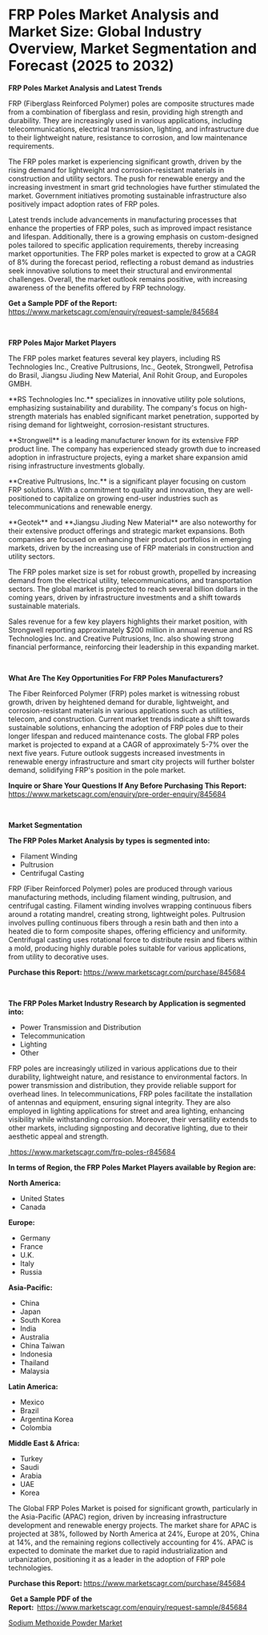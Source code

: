 <p><h1>FRP Poles Market Analysis and Market Size: Global Industry Overview, Market Segmentation and Forecast (2025 to 2032)</h1></p><p><strong>FRP Poles Market Analysis and Latest Trends</strong></p>
<p><p>FRP (Fiberglass Reinforced Polymer) poles are composite structures made from a combination of fiberglass and resin, providing high strength and durability. They are increasingly used in various applications, including telecommunications, electrical transmission, lighting, and infrastructure due to their lightweight nature, resistance to corrosion, and low maintenance requirements.</p><p>The FRP poles market is experiencing significant growth, driven by the rising demand for lightweight and corrosion-resistant materials in construction and utility sectors. The push for renewable energy and the increasing investment in smart grid technologies have further stimulated the market. Government initiatives promoting sustainable infrastructure also positively impact adoption rates of FRP poles.</p><p>Latest trends include advancements in manufacturing processes that enhance the properties of FRP poles, such as improved impact resistance and lifespan. Additionally, there is a growing emphasis on custom-designed poles tailored to specific application requirements, thereby increasing market opportunities. The FRP poles market is expected to grow at a CAGR of 8% during the forecast period, reflecting a robust demand as industries seek innovative solutions to meet their structural and environmental challenges. Overall, the market outlook remains positive, with increasing awareness of the benefits offered by FRP technology.</p></p>
<p><strong>Get a Sample PDF of the Report:&nbsp;</strong> <a href="https://www.marketscagr.com/enquiry/request-sample/845684?utm_campaign=2939&utm_medium=2&utm_source=Github&utm_content=ia&utm_term=01042025&utm_id=frp-poles">https://www.marketscagr.com/enquiry/request-sample/845684</a></p>
<p>&nbsp;</p>
<p><strong>FRP Poles Major Market Players</strong></p>
<p><p>The FRP poles market features several key players, including RS Technologies Inc., Creative Pultrusions, Inc., Geotek, Strongwell, Petrofisa do Brasil, Jiangsu Jiuding New Material, Anil Rohit Group, and Europoles GMBH. </p><p>**RS Technologies Inc.** specializes in innovative utility pole solutions, emphasizing sustainability and durability. The company's focus on high-strength materials has enabled significant market penetration, supported by rising demand for lightweight, corrosion-resistant structures. </p><p>**Strongwell** is a leading manufacturer known for its extensive FRP product line. The company has experienced steady growth due to increased adoption in infrastructure projects, eying a market share expansion amid rising infrastructure investments globally. </p><p>**Creative Pultrusions, Inc.** is a significant player focusing on custom FRP solutions. With a commitment to quality and innovation, they are well-positioned to capitalize on growing end-user industries such as telecommunications and renewable energy. </p><p>**Geotek** and **Jiangsu Jiuding New Material** are also noteworthy for their extensive product offerings and strategic market expansions. Both companies are focused on enhancing their product portfolios in emerging markets, driven by the increasing use of FRP materials in construction and utility sectors.</p><p>The FRP poles market size is set for robust growth, propelled by increasing demand from the electrical utility, telecommunications, and transportation sectors. The global market is projected to reach several billion dollars in the coming years, driven by infrastructure investments and a shift towards sustainable materials. </p><p>Sales revenue for a few key players highlights their market position, with Strongwell reporting approximately $200 million in annual revenue and RS Technologies Inc. and Creative Pultrusions, Inc. also showing strong financial performance, reinforcing their leadership in this expanding market.</p></p>
<p>&nbsp;</p>
<p><strong>What Are The Key Opportunities For FRP Poles Manufacturers?</strong></p>
<p><p>The Fiber Reinforced Polymer (FRP) poles market is witnessing robust growth, driven by heightened demand for durable, lightweight, and corrosion-resistant materials in various applications such as utilities, telecom, and construction. Current market trends indicate a shift towards sustainable solutions, enhancing the adoption of FRP poles due to their longer lifespan and reduced maintenance costs. The global FRP poles market is projected to expand at a CAGR of approximately 5-7% over the next five years. Future outlook suggests increased investments in renewable energy infrastructure and smart city projects will further bolster demand, solidifying FRP's position in the pole market.</p></p>
<p><strong>Inquire or Share Your Questions If Any Before Purchasing This Report:</strong> <a href="https://www.marketscagr.com/enquiry/pre-order-enquiry/845684?utm_campaign=2939&utm_medium=2&utm_source=Github&utm_content=ia&utm_term=01042025&utm_id=frp-poles">https://www.marketscagr.com/enquiry/pre-order-enquiry/845684</a></p>
<p>&nbsp;</p>
<p><strong>Market Segmentation</strong></p>
<p><strong>The FRP Poles Market Analysis by types is segmented into:</strong></p>
<p><ul><li>Filament Winding</li><li>Pultrusion</li><li>Centrifugal Casting</li></ul></p>
<p><p>FRP (Fiber Reinforced Polymer) poles are produced through various manufacturing methods, including filament winding, pultrusion, and centrifugal casting. Filament winding involves wrapping continuous fibers around a rotating mandrel, creating strong, lightweight poles. Pultrusion involves pulling continuous fibers through a resin bath and then into a heated die to form composite shapes, offering efficiency and uniformity. Centrifugal casting uses rotational force to distribute resin and fibers within a mold, producing highly durable poles suitable for various applications, from utility to decorative uses.</p></p>
<p><strong>Purchase this Report:&nbsp;</strong><a href="https://www.marketscagr.com/purchase/845684?utm_campaign=2939&utm_medium=2&utm_source=Github&utm_content=ia&utm_term=01042025&utm_id=frp-poles">https://www.marketscagr.com/purchase/845684</a></p>
<p>&nbsp;</p>
<p><strong>The FRP Poles Market Industry Research by Application is segmented into:</strong></p>
<p><ul><li>Power Transmission and Distribution</li><li>Telecommunication</li><li>Lighting</li><li>Other</li></ul></p>
<p><p>FRP poles are increasingly utilized in various applications due to their durability, lightweight nature, and resistance to environmental factors. In power transmission and distribution, they provide reliable support for overhead lines. In telecommunications, FRP poles facilitate the installation of antennas and equipment, ensuring signal integrity. They are also employed in lighting applications for street and area lighting, enhancing visibility while withstanding corrosion. Moreover, their versatility extends to other markets, including signposting and decorative lighting, due to their aesthetic appeal and strength.</p></p>
<p><a href="https://www.marketscagr.com/frp-poles-r845684?utm_campaign=2939&utm_medium=2&utm_source=Github&utm_content=ia&utm_term=01042025&utm_id=frp-poles">&nbsp;https://www.marketscagr.com/frp-poles-r845684</a></p>
<p><strong>In terms of Region, the FRP Poles Market Players available by Region are:</strong></p>
<p>
    <p> <strong> North America: </strong>
        <ul>
            <li>United States</li>
            <li>Canada</li>
        </ul>
        </p> 
    <p> <strong> Europe: </strong>
        <ul>
            <li>Germany</li>
            <li>France</li>
            <li>U.K.</li>
            <li>Italy</li>
            <li>Russia</li>
        </ul>
        </p> 
    <p> <strong> Asia-Pacific: </strong>
        <ul>
            <li>China</li>
            <li>Japan</li>
            <li>South Korea</li>
            <li>India</li>
            <li>Australia</li>
            <li>China Taiwan</li>
            <li>Indonesia</li>
            <li>Thailand</li>
            <li>Malaysia</li>
        </ul>
        </p> 
    <p> <strong> Latin America: </strong>
        <ul>
            <li>Mexico</li>
            <li>Brazil</li>
            <li>Argentina Korea</li>
            <li>Colombia</li>
        </ul>
        </p> 
    <p> <strong> Middle East & Africa: </strong>
        <ul>
            <li>Turkey</li>
            <li>Saudi</li>
            <li>Arabia</li>
            <li>UAE</li>
            <li>Korea</li>
        </ul>
    </p>
    </p>
<p><p>The Global FRP Poles Market is poised for significant growth, particularly in the Asia-Pacific (APAC) region, driven by increasing infrastructure development and renewable energy projects. The market share for APAC is projected at 38%, followed by North America at 24%, Europe at 20%, China at 14%, and the remaining regions collectively accounting for 4%. APAC is expected to dominate the market due to rapid industrialization and urbanization, positioning it as a leader in the adoption of FRP pole technologies.</p></p>
<p><strong>Purchase this Report: </strong><a href="https://www.marketscagr.com/purchase/845684?utm_campaign=2939&utm_medium=2&utm_source=Github&utm_content=ia&utm_term=01042025&utm_id=frp-poles">https://www.marketscagr.com/purchase/845684</a></p>
<p>&nbsp;<strong>Get a Sample PDF of the Report:&nbsp;&nbsp;</strong><a href="https://www.marketscagr.com/enquiry/request-sample/845684?utm_campaign=2939&utm_medium=2&utm_source=Github&utm_content=ia&utm_term=01042025&utm_id=frp-poles">https://www.marketscagr.com/enquiry/request-sample/845684</a></p>
<p><strong></strong></p>
<p><p><a href="https://github.com/akrachveslov/Market-Research-Report-List-1/blob/main/sodium-methoxide-powder-market.md?utm_campaign=2939&utm_medium=2&utm_source=Github&utm_content=ia&utm_term=01042025&utm_id=frp-poles">Sodium Methoxide Powder Market</a></p></p>